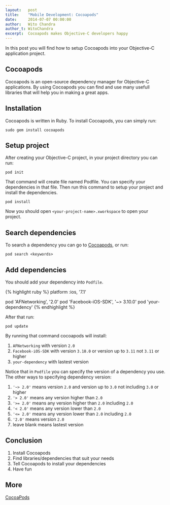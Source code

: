 ```yaml
---
layout:   post
title:    "Mobile Development: Cocoapods"
date:     2014-07-07 00:00:00
author:   Wito Chandra
author_t: WitoChandra
excerpt:  Cocoapods makes Objective-C developers happy
---
```

In this post you will find how to setup Cocoapods into your Objective-C application project.

## Cocoapods

Cocoapods is an open-source dependency manager for Objective-C applications.
By using Cocoapods you can find and use many usefull libraries that will help you in making a great apps.

## Installation

Cocoapods is written in Ruby. To install Cocoapods, you can simply run:

    sudo gem install cocoapods

## Setup project

After creating your Objective-C project, in your project directory you can run:

    pod init

That command will create file named Podfile.
You can specify your dependencies in that file.
Then run this command to setup your project and install the dependencies.

    pod install

Now you should open ```<your-project-name>.xworkspace``` to open your project.

## Search dependencies

To search a dependency you can go to [Cocoapods](http://cocoapods.org), or run:

    pod search <keywords>

## Add dependencies

You should add your dependency into ```Podfile```.

{% highlight ruby %}
platform :ios, '7.1'

pod 'AFNetworking', '2.0'
pod 'Facebook-iOS-SDK', '~> 3.10.0'
pod 'your-dependency'
{% endhighlight %}

After that run:

    pod update

By running that command cocoapods will install:

1. ```AFNetworking``` with version ```2.0```
2. ```Facebook-iOS-SDK``` with version ```3.10.0``` or version up to ```3.11``` not ```3.11``` or higher
3. ```your-dependency``` with lastest version

Notice that in ```Podfile``` you can specify the version of a dependency you use.
The other ways to specifying dependency version:

1. ```'~> 2.0'``` means version ```2.0``` and version up to ```3.0``` not including ```3.0``` or higher
2. ```'> 2.0'``` means any version higher than ```2.0```
3. ```'>= 2.0'``` means any version higher than ```2.0``` including ```2.0```
4. ```'< 2.0'``` means any version lower than ```2.0```
5. ```'<= 2.0'``` means any version lower than ```2.0``` including ```2.0```
6. ```'2.0'``` means version ```2.0```
7. leave blank means lastest version

## Conclusion

1. Install Cocoapods
2. Find libraries/dependencies that suit your needs
3. Tell Cocoapods to install your dependencies
4. Have fun

## More

[CocoaPods](http://cocoapods.org)

